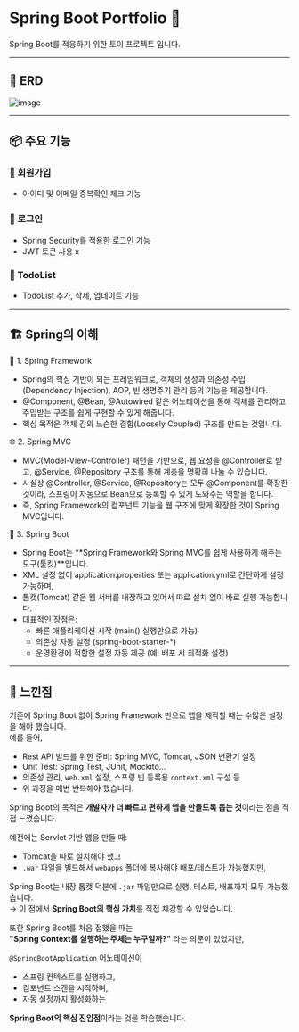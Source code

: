 # Spring Boot Portfolio 🧩

Spring Boot를 적응하기 위한 토이 프로젝트 입니다.

---

## 🧱 ERD

![image](https://github.com/user-attachments/assets/bb67513e-b2e1-4e00-a93a-7e66a70537c7)

---

## 📦 주요 기능

### 📌 회원가입
  - 아이디 및 이메일 중복확인 체크 기능

### 📌 로그인
  - Spring Security를 적용한 로그인 기능
  - JWT 토큰 사용 x 

### 📌 TodoList
  - TodoList 추가, 삭제, 업데이트 기능
---

## 🏗 Spring의 이해
🌱 1. Spring Framework

   - Spring의 핵심 기반이 되는 프레임워크로, 객체의 생성과 의존성 주입(Dependency Injection), AOP, 빈 생명주기 관리 등의 기능을 제공합니다.
   - @Component, @Bean, @Autowired 같은 어노테이션을 통해 객체를 관리하고 주입받는 구조를 쉽게 구현할 수 있게 해줍니다.
   - 핵심 목적은 객체 간의 느슨한 결합(Loosely Coupled) 구조를 만드는 것입니다.


🌐 2. Spring MVC

   - MVC(Model-View-Controller) 패턴을 기반으로, 웹 요청을 @Controller로 받고, @Service, @Repository 구조를 통해 계층을 명확히 나눌 수 있습니다.
   - 사실상 @Controller, @Service, @Repository는 모두 @Component를 확장한 것이라, 스프링이 자동으로 Bean으로 등록할 수 있게 도와주는 역할을 합니다.
   - 즉, Spring Framework의 컴포넌트 기능을 웹 구조에 맞게 확장한 것이 Spring MVC입니다.

   
🚀 3. Spring Boot

   - Spring Boot는 **Spring Framework와 Spring MVC를 쉽게 사용하게 해주는 도구(툴킷)**입니다.
   - XML 설정 없이 application.properties 또는 application.yml로 간단하게 설정 가능하며,
   - 톰캣(Tomcat) 같은 웹 서버를 내장하고 있어서 따로 설치 없이 바로 실행 가능합니다. 
   - 대표적인 장점은:
     - 빠른 애플리케이션 시작 (main() 실행만으로 가능)
     - 의존성 자동 설정 (spring-boot-starter-*)
     - 운영환경에 적합한 설정 자동 제공 (예: 배포 시 최적화 설정)
---

## 📝 느낀점

기존에 Spring Boot 없이 Spring Framework 만으로 앱을 제작할 때는 수많은 설정을 해야 했습니다.  
예를 들어,

- Rest API 빌드를 위한 준비: Spring MVC, Tomcat, JSON 변환기 설정  
- Unit Test: Spring Test, JUnit, Mockito…  
- 의존성 관리, `web.xml` 설정, 스프링 빈 등록용 `context.xml` 구성 등  
- 위 과정을 매번 반복해야 했습니다.

Spring Boot의 목적은 **개발자가 더 빠르고 편하게 앱을 만들도록 돕는 것**이라는 점을 직접 느꼈습니다.

예전에는 Servlet 기반 앱을 만들 때:

- Tomcat을 따로 설치해야 했고  
- `.war` 파일을 빌드해서 `webapps` 폴더에 복사해야 배포/테스트가 가능했지만,

Spring Boot는 내장 톰캣 덕분에 `.jar` 파일만으로 실행, 테스트, 배포까지 모두 가능했습니다.  
→ 이 점에서 **Spring Boot의 핵심 가치**를 직접 체감할 수 있었습니다.

또한 Spring Boot를 처음 접했을 때는  
**"Spring Context를 실행하는 주체는 누구일까?"** 라는 의문이 있었지만,  

`@SpringBootApplication` 어노테이션이  
- 스프링 컨텍스트를 실행하고,  
- 컴포넌트 스캔을 시작하며,  
- 자동 설정까지 활성화하는  

**Spring Boot의 핵심 진입점**이라는 것을 학습했습니다.
